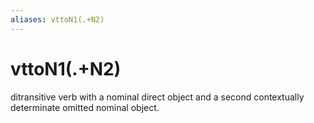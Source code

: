 ```yaml
---
aliases: vttoN1(.+N2)
---
```

# vttoN1(.+N2)

ditransitive verb with a nominal direct object and a second contextually determinate omitted nominal object.